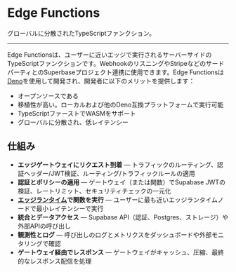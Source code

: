 # Edge Functions

グローバルに分散されたTypeScriptファンクション。

---

Edge Functionsは、ユーザーに近いエッジで実行されるサーバーサイドのTypeScriptファンクションです。WebhookのリスニングやStripeなどのサードパーティとのSuperbaseプロジェクト連携に使用できます。Edge Functionsは[Deno](https://deno.com)を使用して開発され、開発者に以下のメリットを提供します：

- オープンソースである
- 移植性が高い。ローカルおよび他のDeno互換プラットフォームで実行可能
- TypeScriptファーストでWASMをサポート
- グローバルに分散され、低レイテンシー

## 仕組み

- **エッジゲートウェイにリクエスト到着** — トラフィックのルーティング、認証ヘッダー/JWT検証、ルーティング/トラフィックルールの適用
- **認証とポリシーの適用** — ゲートウェイ（または関数）でSupabase JWTの検証、レートリミット、セキュリティチェックの一元化
- **[エッジランタイム](https://github.com/supabase/edge-runtime)で関数を実行** — ユーザーに最も近いエッジランタイムノードで最小レイテンシーで実行
- **統合とデータアクセス** — Supabase API（認証、Postgres、ストレージ）や外部APIの呼び出し
- **観測性とログ** — 呼び出しのログとメトリクスをダッシュボードや外部モニタリングで確認
- **ゲートウェイ経由でレスポンス** — ゲートウェイがキャッシュ、圧縮、最終的なレスポンス配信を処理
